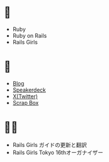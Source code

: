 # 💖

- Ruby
- Ruby on Rails
- Rails Girls

# 🔗
- [Blog](https://maimux2x.hatenablog.com/)
- [Speakerdeck](https://speakerdeck.com/maimux2x)
- [X(Twitter)](https://twitter.com/maimux2x)
- [Scrap Box](https://scrapbox.io/til/)

# 👩‍💻
- Rails Girls ガイドの更新と翻訳
- Rails Girls Tokyo 16thオーガナイザー
